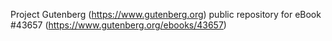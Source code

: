 Project Gutenberg (https://www.gutenberg.org) public repository for eBook #43657 (https://www.gutenberg.org/ebooks/43657)
